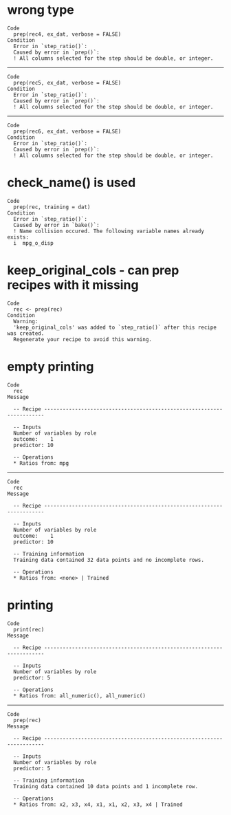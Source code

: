 # wrong type

    Code
      prep(rec4, ex_dat, verbose = FALSE)
    Condition
      Error in `step_ratio()`:
      Caused by error in `prep()`:
      ! All columns selected for the step should be double, or integer.

---

    Code
      prep(rec5, ex_dat, verbose = FALSE)
    Condition
      Error in `step_ratio()`:
      Caused by error in `prep()`:
      ! All columns selected for the step should be double, or integer.

---

    Code
      prep(rec6, ex_dat, verbose = FALSE)
    Condition
      Error in `step_ratio()`:
      Caused by error in `prep()`:
      ! All columns selected for the step should be double, or integer.

# check_name() is used

    Code
      prep(rec, training = dat)
    Condition
      Error in `step_ratio()`:
      Caused by error in `bake()`:
      ! Name collision occured. The following variable names already exists:
      i  mpg_o_disp

# keep_original_cols - can prep recipes with it missing

    Code
      rec <- prep(rec)
    Condition
      Warning:
      'keep_original_cols' was added to `step_ratio()` after this recipe was created.
      Regenerate your recipe to avoid this warning.

# empty printing

    Code
      rec
    Message
      
      -- Recipe ----------------------------------------------------------------------
      
      -- Inputs 
      Number of variables by role
      outcome:    1
      predictor: 10
      
      -- Operations 
      * Ratios from: mpg

---

    Code
      rec
    Message
      
      -- Recipe ----------------------------------------------------------------------
      
      -- Inputs 
      Number of variables by role
      outcome:    1
      predictor: 10
      
      -- Training information 
      Training data contained 32 data points and no incomplete rows.
      
      -- Operations 
      * Ratios from: <none> | Trained

# printing

    Code
      print(rec)
    Message
      
      -- Recipe ----------------------------------------------------------------------
      
      -- Inputs 
      Number of variables by role
      predictor: 5
      
      -- Operations 
      * Ratios from: all_numeric(), all_numeric()

---

    Code
      prep(rec)
    Message
      
      -- Recipe ----------------------------------------------------------------------
      
      -- Inputs 
      Number of variables by role
      predictor: 5
      
      -- Training information 
      Training data contained 10 data points and 1 incomplete row.
      
      -- Operations 
      * Ratios from: x2, x3, x4, x1, x1, x2, x3, x4 | Trained

